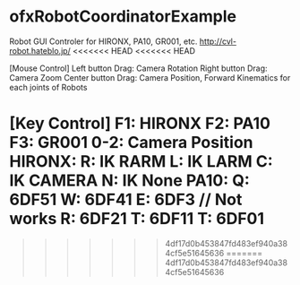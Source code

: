ofxRobotCoordinatorExample
==========================

Robot GUI Controler for HIRONX, PA10, GR001, etc.
http://cvl-robot.hateblo.jp/
<<<<<<< HEAD
<<<<<<< HEAD

[Mouse Control]
Left button Drag: Camera Rotation
Right button Drag: Camera Zoom
Center button Drag: Camera Position, Forward Kinematics for each joints of Robots

[Key Control]
F1: HIRONX
F2: PA10
F3: GR001
0-2: Camera Position
HIRONX:
 R: IK RARM
 L: IK LARM
 C: IK CAMERA
 N: IK None
PA10:
 Q: 6DF51
 W: 6DF41
 E: 6DF3 // Not works
 R: 6DF21
 T: 6DF11
 T: 6DF01
=======
>>>>>>> 4df17d0b453847fd483ef940a384cf5e51645636
=======
>>>>>>> 4df17d0b453847fd483ef940a384cf5e51645636
